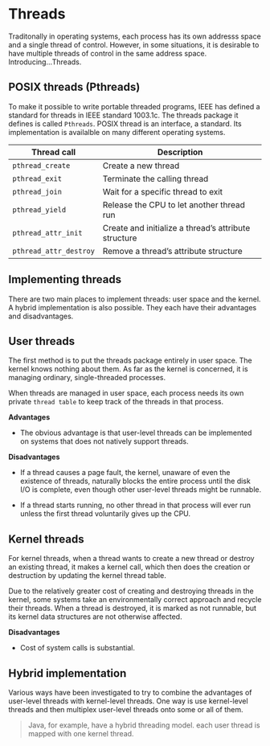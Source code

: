 # Threads
Traditonally in operating systems, each process has its own addresss space and a single thread of control. However, in some situations, it is desirable to have multiple threads of control in the same address space. Introducing...Threads.

## POSIX threads (Pthreads)
To make it possible to write portable threaded programs, IEEE has defined a
standard for threads in IEEE standard 1003.1c. The threads package it defines is
called `Pthreads`. POSIX thread is an interface, a standard. Its implementation is availalble on many different operating systems.

| Thread call          | Description                                          |
| -------------------- | ---------------------------------------------------- |
| `pthread_create`       | Create a new thread                                  |
| `pthread_exit`         | Terminate the calling thread                         |
| `pthread_join`         | Wait for a specific thread to exit                   |
| `pthread_yield`        | Release the CPU to let another thread run            |
| `pthread_attr_init`    | Create and initialize a thread’s attribute structure |
| `pthread_attr_destroy` | Remove a thread’s attribute structure                |

## Implementing threads
There are two main places to implement threads: user space and the kernel. A hybrid implementation is also possible. They each have their advantages and disadvantages.

## User threads
The first method is to put the threads package entirely in user space. The kernel
knows nothing about them. As far as the kernel is concerned, it is managing
ordinary, single-threaded processes.

When threads are managed in user space, each process needs its own private
`thread table` to keep track of the threads in that process.

**Advantages**
- The obvious advantage is that user-level threads can be implemented on systems that does not natively support threads.

**Disadvantages**
- If a thread causes a page fault, the kernel, unaware of even the existence of threads, naturally blocks the entire process until the disk I/O is complete, even though other user-level threads might be runnable.

- If a thread starts running, no other thread in that process will ever run unless the first thread voluntarily gives up the CPU.

## Kernel threads
For kernel threads, when a thread wants to create a new thread or destroy an existing thread, it makes a kernel call, which then does the creation or
destruction by updating the kernel thread table.

Due to the relatively greater cost of creating and destroying threads in the kernel, some systems take an environmentally correct approach and recycle their
threads. When a thread is destroyed, it is marked as not runnable, but its kernel
data structures are not otherwise affected.

**Disadvantages**
- Cost of system calls is substantial.

## Hybrid implementation
Various ways have been investigated to try to combine the advantages of user-level
threads with kernel-level threads. One way is use kernel-level threads and
then multiplex user-level threads onto some or all of them.

> Java, for example, have a hybrid threading model. each user thread is mapped with one kernel thread.
